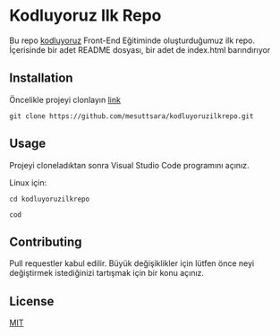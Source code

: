# Kodluyoruz Ilk Repo
Bu repo [kodluyoruz](https:\\kodluyoruz.org) Front-End Eğitiminde oluşturduğumuz ilk repo. İçerisinde bir adet README dosyası, bir adet de index.html barındırıyor

## Installation
Öncelikle projeyi clonlayın [link](https://github.com/mesuttsara/kodluyoruzilkrepo.git)

`git clone https://github.com/mesuttsara/kodluyoruzilkrepo.git`

## Usage
Projeyi cloneladıktan sonra Visual Studio Code programını açınız.

Linux için:

`cd kodluyoruzilkrepo`

`cod`

## Contributing
Pull requestler kabul edilir. Büyük değişiklikler için lütfen önce neyi değiştirmek istediğinizi tartışmak için bir konu açınız.

## License
[MIT](https://github.com/mesuttsara/kodluyoruzilkrepo/blob/56bf960389758c525c2862934606c042e62e6887/LICENSE)